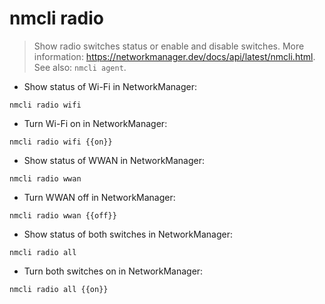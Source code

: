# nmcli radio

> Show radio switches status or enable and disable switches.
> More information: <https://networkmanager.dev/docs/api/latest/nmcli.html>.
> See also: `nmcli agent`.

- Show status of Wi-Fi in NetworkManager:

`nmcli radio wifi`

- Turn Wi-Fi on in NetworkManager:

`nmcli radio wifi {{on}}`

- Show status of WWAN in NetworkManager:

`nmcli radio wwan`

- Turn WWAN off in NetworkManager:

`nmcli radio wwan {{off}}`

- Show status of both switches in NetworkManager:

`nmcli radio all`

- Turn both switches on in NetworkManager:

`nmcli radio all {{on}}`
